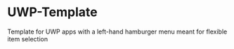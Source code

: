 # UWP-Template
Template for UWP apps with a left-hand hamburger menu meant for flexible item selection 
